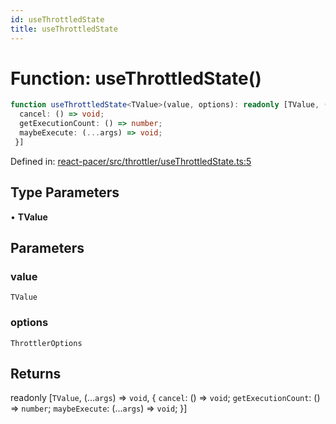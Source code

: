```yaml
---
id: useThrottledState
title: useThrottledState
---
```


<!-- DO NOT EDIT: this page is autogenerated from the type comments -->

# Function: useThrottledState()

```ts
function useThrottledState<TValue>(value, options): readonly [TValue, (...args) => void, {
  cancel: () => void;
  getExecutionCount: () => number;
  maybeExecute: (...args) => void;
 }]
```

Defined in: [react-pacer/src/throttler/useThrottledState.ts:5](https://github.com/TanStack/bouncer/blob/main/packages/react-pacer/src/throttler/useThrottledState.ts#L5)

## Type Parameters

• **TValue**

## Parameters

### value

`TValue`

### options

`ThrottlerOptions`

## Returns

readonly \[`TValue`, (...`args`) => `void`, \{
  `cancel`: () => `void`;
  `getExecutionCount`: () => `number`;
  `maybeExecute`: (...`args`) => `void`;
 \}\]
